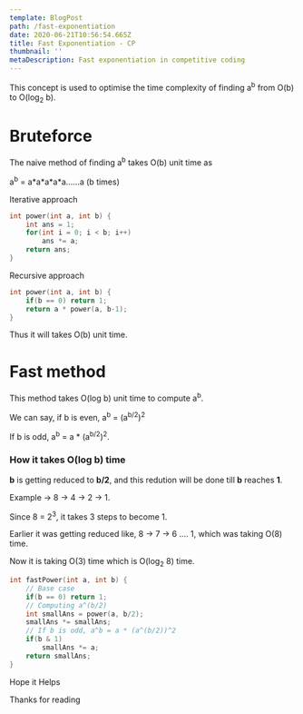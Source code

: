```yaml
---
template: BlogPost
path: /fast-exponentiation
date: 2020-06-21T10:56:54.665Z
title: Fast Exponentiation - CP
thumbnail: ''
metaDescription: Fast exponentiation in competitive coding
---
```


This concept is used to optimise the time complexity of finding a<sup>b</sup> from O(b) to O(log<sub>2</sub> b).

# Bruteforce

The naive method of finding a<sup>b</sup> takes O(b) unit time as 

a<sup>b</sup> = a\*a\*a\*a\*a......a (b times)

Iterative approach
```cpp
int power(int a, int b) {
    int ans = 1;
    for(int i = 0; i < b; i++)
        ans *= a;
    return ans;
}
```

Recursive approach
```cpp
int power(int a, int b) {
    if(b == 0) return 1;
    return a * power(a, b-1);
}
```

Thus it will takes O(b) unit time.

# Fast method

This method takes O(log b) unit time to compute a<sup>b</sup>.

We can say, if b is even, a<sup>b</sup> = (a<sup>b/2</sup>)<sup>2</sup>

If b is odd, a<sup>b</sup> = a \* (a<sup>b/2</sup>)<sup>2</sup>.

### How it takes O(log b) time
**b** is getting reduced to **b/2**, and this redution will be done till **b** reaches **1**.

Example -> 8 -> 4 -> 2 -> 1.

Since 8 = 2<sup>3</sup>, it takes 3 steps to become 1.

Earlier it was getting reduced like, 8 -> 7 -> 6 .... 1, which was taking O(8) time.

Now it is taking O(3) time which is O(log<sub>2</sub> 8) time.

```cpp
int fastPower(int a, int b) {
    // Base case
    if(b == 0) return 1;
    // Computing a^(b/2)
    int smallAns = power(a, b/2);
    smallAns *= smallAns;
    // If b is odd, a^b = a * (a^(b/2))^2
    if(b & 1)
        smallAns *= a;
    return smallAns; 
}
```

Hope it Helps


Thanks for reading
